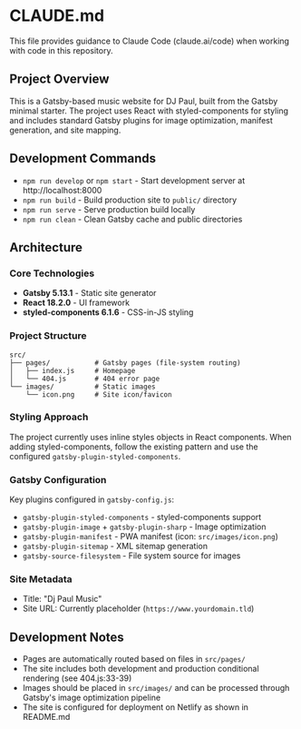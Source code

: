 # CLAUDE.md

This file provides guidance to Claude Code (claude.ai/code) when working with code in this repository.

## Project Overview

This is a Gatsby-based music website for DJ Paul, built from the Gatsby minimal starter. The project uses React with styled-components for styling and includes standard Gatsby plugins for image optimization, manifest generation, and site mapping.

## Development Commands

- `npm run develop` or `npm start` - Start development server at http://localhost:8000
- `npm run build` - Build production site to `public/` directory
- `npm run serve` - Serve production build locally
- `npm run clean` - Clean Gatsby cache and public directories

## Architecture

### Core Technologies
- **Gatsby 5.13.1** - Static site generator
- **React 18.2.0** - UI framework
- **styled-components 6.1.6** - CSS-in-JS styling

### Project Structure
```
src/
├── pages/           # Gatsby pages (file-system routing)
│   ├── index.js     # Homepage
│   └── 404.js       # 404 error page
└── images/          # Static images
    └── icon.png     # Site icon/favicon
```

### Styling Approach
The project currently uses inline styles objects in React components. When adding styled-components, follow the existing pattern and use the configured `gatsby-plugin-styled-components`.

### Gatsby Configuration
Key plugins configured in `gatsby-config.js`:
- `gatsby-plugin-styled-components` - styled-components support
- `gatsby-plugin-image` + `gatsby-plugin-sharp` - Image optimization
- `gatsby-plugin-manifest` - PWA manifest (icon: `src/images/icon.png`)
- `gatsby-plugin-sitemap` - XML sitemap generation
- `gatsby-source-filesystem` - File system source for images

### Site Metadata
- Title: "Dj Paul Music"
- Site URL: Currently placeholder (`https://www.yourdomain.tld`)

## Development Notes

- Pages are automatically routed based on files in `src/pages/`
- The site includes both development and production conditional rendering (see 404.js:33-39)
- Images should be placed in `src/images/` and can be processed through Gatsby's image optimization pipeline
- The site is configured for deployment on Netlify as shown in README.md
